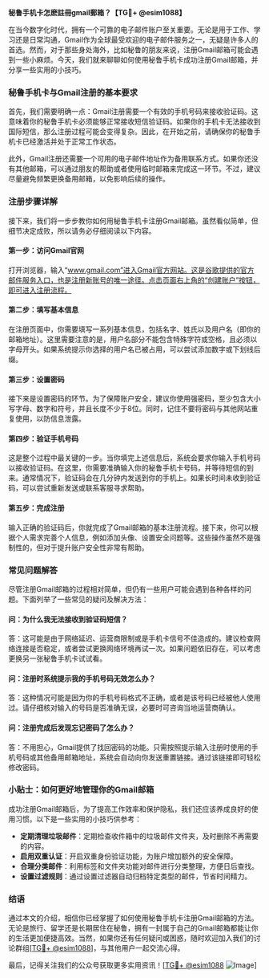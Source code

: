 **秘鲁手机卡怎麽註冊gmail郵箱？【TG💪+ @esim1088】**

在当今数字化时代，拥有一个可靠的电子邮件账户至关重要。无论是用于工作、学习还是日常沟通，Gmail作为全球最受欢迎的电子邮件服务之一，无疑是许多人的首选。然而，对于那些身处海外，比如秘鲁的朋友来说，注册Gmail邮箱可能会遇到一些小麻烦。今天，我们就来聊聊如何使用秘鲁手机卡成功注册Gmail邮箱，并分享一些实用的小技巧。

### **秘鲁手机卡与Gmail注册的基本要求**

首先，我们需要明确一点：Gmail注册需要一个有效的手机号码来接收验证码。这意味着你的秘鲁手机卡必须能够正常接收短信验证码。如果你的手机卡无法接收到国际短信，那么注册过程可能会变得复杂。因此，在开始之前，请确保你的秘鲁手机卡已经激活并处于正常工作状态。

此外，Gmail注册还需要一个可用的电子邮件地址作为备用联系方式。如果你还没有其他邮箱，可以通过朋友的帮助或者使用临时邮箱来完成这一环节。不过，建议尽量避免频繁更换备用邮箱，以免影响后续的操作。

### **注册步骤详解**

接下来，我们将一步步教你如何用秘鲁手机卡注册Gmail邮箱。虽然看似简单，但细节决定成败，所以请务必仔细阅读以下内容。

#### **第一步：访问Gmail官网**
打开浏览器，输入“www.gmail.com”进入Gmail官方网站。这是谷歌提供的官方邮件服务入口，也是注册新账号的唯一途径。点击页面右上角的“创建账户”按钮，即可进入注册流程。

#### **第二步：填写基本信息**
在注册页面中，你需要填写一系列基本信息，包括名字、姓氏以及用户名（即你的邮箱地址）。这里需要注意的是，用户名部分不能包含特殊字符或空格，且必须以字母开头。如果系统提示你选择的用户名已被占用，可以尝试添加数字或下划线后缀。

#### **第三步：设置密码**
接下来是设置密码的环节。为了保障账户安全，建议你使用强密码，至少包含大小写字母、数字和符号，并且长度不少于8位。同时，记住不要将密码与其他网站重复使用，以防信息泄露。

#### **第四步：验证手机号码**
这是整个过程中最关键的一步。当你填完上述信息后，系统会要求你输入手机号码以接收验证码。在这里，你需要准确输入你的秘鲁手机卡号码，并等待短信的到来。通常情况下，验证码会在几分钟内发送到你的手机上。如果长时间未收到验证码，可以尝试重新发送或联系客服寻求帮助。

#### **第五步：完成注册**
输入正确的验证码后，你就完成了Gmail邮箱的基本注册流程。接下来，你可以根据个人需求完善个人信息，例如添加头像、设置安全问题等。这些操作虽然不是强制性的，但对于提升账户安全性非常有帮助。

### **常见问题解答**

尽管注册Gmail邮箱的过程相对简单，但仍有一些用户可能会遇到各种各样的问题。下面列举了一些常见的疑问及解决方法：

#### **问：为什么我无法接收到验证码短信？**
答：这可能是由于网络延迟、运营商限制或是手机卡信号不佳造成的。建议检查网络连接是否稳定，或者尝试更换网络环境再试一次。如果问题依旧存在，可以考虑更换另一张秘鲁手机卡试试看。

#### **问：注册时系统提示我的手机号码无效怎么办？**
答：这种情况可能是因为你的手机号码格式不正确，或者是该号码已经被他人使用过。请仔细核对输入的号码是否准确无误，必要时可咨询当地运营商确认。

#### **问：注册完成后发现忘记密码了怎么办？**
答：不用担心，Gmail提供了找回密码的功能。只需按照提示输入注册时使用的手机号码或其他备用邮箱地址，系统会自动向你发送重置链接。通过该链接即可轻松修改密码。

### **小贴士：如何更好地管理你的Gmail邮箱**

成功注册Gmail邮箱后，为了提高工作效率和保护隐私，我们还应该养成良好的使用习惯。以下是一些实用的小技巧供参考：

- **定期清理垃圾邮件**：定期检查收件箱中的垃圾邮件文件夹，及时删除不再需要的内容。
- **启用双重认证**：开启双重身份验证功能，为账户增加额外的安全保障。
- **合理分类邮件**：利用标签和文件夹功能对邮件进行分类整理，方便日后查找。
- **设置过滤规则**：通过设置过滤器自动归档特定类型的邮件，节省时间精力。

### **结语**

通过本文的介绍，相信你已经掌握了如何使用秘鲁手机卡注册Gmail邮箱的方法。无论是旅行、留学还是长期居住在秘鲁，拥有一封属于自己的Gmail邮箱都能让你的生活更加便捷高效。当然，如果你还有任何疑问或困惑，随时欢迎加入我们的讨论群组[[TG💪+ @esim1088](https://t.me/s/esim1088)]，与其他用户一起交流心得。

最后，记得关注我们的公众号获取更多实用资讯！[[TG💪+ @esim1088](https://t.me/s/esim1088) ![Image](https://i.postimg.cc/4NQfJmqS/Snipaste-2025-05-13-00-14-12.png)]